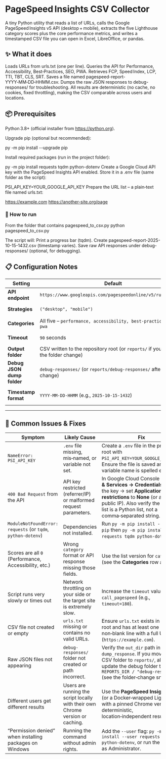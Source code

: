 # PageSpeed Insights CSV Collector
A tiny Python utility that reads a list of URLs, calls the Google PageSpeed Insights v5 API (desktop + mobile), extracts the five Lighthouse category scores plus the core performance metrics, and writes a timestamped CSV file you can open in Excel, LibreOffice, or pandas.

## ✨ What it does
Loads URLs from urls.txt (one per line).
Queries the API for Performance, Accessibility, Best‑Practices, SEO, PWA.
Retrieves FCP, Speed Index, LCP, TTI, TBT, CLS, SRT.
Saves a file named pagespeed-report-YYYY‑MM‑DD‑HHMM.csv.
Dumps the raw JSON responses to debug-responses/ for troubleshooting.
All results are deterministic (no cache, no cookies, fixed throttling), making the CSV comparable across users and locations.

## 📦 Prerequisites
Python 3.8+ (official installer from https://python.org).

Upgrade pip (optional but recommended):

py -m pip install --upgrade pip

Install required packages (run in the project folder):

py -m pip install requests tqdm python-dotenv
Create a Google Cloud API key with the PageSpeed Insights API enabled.
Store it in a .env file (same folder as the script):

PSI_API_KEY=YOUR_GOOGLE_API_KEY
Prepare the URL list – a plain‑text file named urls.txt:

https://example.com
https://another-site.org/page

### 🚀 How to run
From the folder that contains pagespeed_to_csv.py
python pagespeed_to_csv.py

The script will:
Print a progress bar (tqdm).
Create pagespeed-report-2025-10-15-1432.csv (timestamp varies).
Save raw API responses under debug-responses/ (optional, for debugging).

## 📋 Configuration Notes  

| Setting | Default | How to change |
|---------|---------|---------------|
| **API endpoint** | `https://www.googleapis.com/pagespeedonline/v5/runPagespeed` | Edit the `API_ENDPOINT` constant near the top of `pagespeed_to_csv.py`. |
| **Strategies** | `("desktop", "mobile")` | Modify the `STRATEGIES` tuple (`STRATEGIES = ("desktop",)` for only desktop, etc.). |
| **Categories** | All five – `performance, accessibility, best‑practices, seo, pwa` | Change the `category` list inside `call_pagespeed` if you need a subset. |
| **Timeout** | `90` seconds | Adjust the `timeout=` argument in `requests.get(...)`. |
| **Output folder** | CSV written to the repository root (or `reports/` if you applied the folder change) | Update `OUTPUT_CSV` (or `REPORTS_DIR`) constants. |
| **Debug JSON dump folder** | `debug-responses/` (or `reports/debug-responses/` after folder change) | Change the `out_dir` path inside `dump_response`. |
| **Timestamp format** | `YYYY‑MM‑DD‑HHMM` (e.g., `2025-10-15-1432`) | Edit the `strftime` pattern in `TIMESTAMP = datetime.datetime.now().strftime("%Y-%m-%d-%H%M")`. |

---

## 🐞 Common Issues & Fixes  

| Symptom | Likely Cause | Fix |
|---------|--------------|-----|
| `NameError: PSI_API_KEY` | `.env` file missing, mis‑named, or variable not set. | Create a `.env` file in the project root with `PSI_API_KEY=YOUR_GOOGLE_API_KEY`. Ensure the file is saved and the variable name is spelled exactly. |
| `400 Bad Request` from the API | API key restricted (referrer/IP) or malformed request parameters. | In Google Cloud Console → **APIs & Services → Credentials** → edit the key → set **Application restrictions** to **None** (or add your public IP). Also verify the `category` list is a Python list, not a comma‑separated string. |
| `ModuleNotFoundError: requests` (or `tqdm`, `python‑dotenv`) | Dependencies not installed. | Run `py -m pip install --upgrade pip` then `py -m pip install requests tqdm python-dotenv`. |
| Scores are all `0` (Performance, Accessibility, etc.) | Wrong `category` format or API response missing those fields. | Use the list version for `category` (see the **Categories** row above). |
| Script runs very slowly or times out | Network throttling on your side or the target site is extremely slow. | Increase the `timeout` value in `call_pagespeed` (e.g., `timeout=180`). |
| CSV file not created or empty | `urls.txt` missing or contains no valid URLs. | Ensure `urls.txt` exists in the repo root and has at least one non‑blank line with a full URL (`https://example.com`). |
| Raw JSON files not appearing | `debug-responses/` folder not created or path incorrect. | Verify the `out_dir` path in `dump_response`. If you moved the CSV folder to `reports/`, also update the debug folder to `REPORTS_DIR / "debug-responses"` (see the folder‑change snippet). |
| Different users get different results | Users are running the script locally with their own Chrome version or caching. | Use the **PageSpeed Insights API** (or a Docker‑wrapped Lighthouse with a pinned Chrome version) for deterministic, location‑independent results. |
| “Permission denied” when installing packages on Windows | Running the command without admin rights. | Add the `--user` flag: `py -m pip install --user requests tqdm python-dotenv`, or run the terminal as Administrator. |
